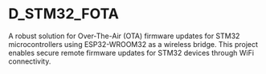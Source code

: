# D_STM32_FOTA
A robust solution for Over-The-Air (OTA) firmware updates for STM32 microcontrollers using ESP32-WROOM32 as a wireless bridge. This project enables secure remote firmware updates for STM32 devices through WiFi connectivity.
